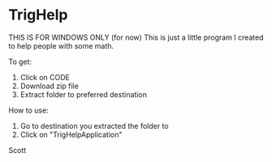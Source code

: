 # TrigHelp
THIS IS FOR WINDOWS ONLY (for now)
This is just a little program I created to help people with some math.

To get:
1) Click on CODE
2) Download zip file
3) Extract folder to preferred destination

How to use:
1) Go to destination you extracted the folder to
2) Click on "TrigHelpApplication"

Scott
